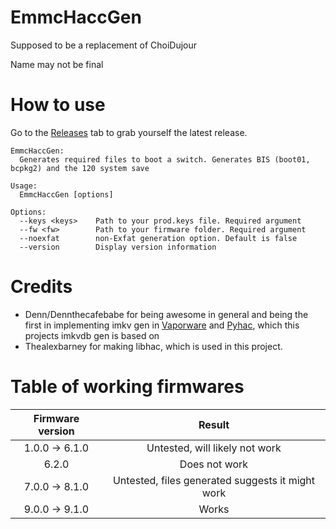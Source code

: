 # EmmcHaccGen

Supposed to be a replacement of ChoiDujour

Name may not be final

# How to use
Go to the [Releases](https://github.com/suchmememanyskill/EmmcHaccGen/releases) tab to grab yourself the latest release.
```
EmmcHaccGen:
  Generates required files to boot a switch. Generates BIS (boot01, bcpkg2) and the 120 system save

Usage:
  EmmcHaccGen [options]

Options:
  --keys <keys>    Path to your prod.keys file. Required argument
  --fw <fw>        Path to your firmware folder. Required argument
  --noexfat        non-Exfat generation option. Default is false
  --version        Display version information
```

# Credits

- Denn/Dennthecafebabe for being awesome in general and being the first in implementing imkv gen in [Vaporware](https://github.com/dennthecafebabe/vaporware) and [Pyhac](https://github.com/dennthecafebabe/pyhac), which this projects imkvdb gen is based on
- Thealexbarney for making libhac, which is used in this project.

# Table of working firmwares

| Firmware version | Result |
|:----------------:|:------:|
| 1.0.0 -> 6.1.0   | Untested, will likely not work |
| 6.2.0            | Does not work |
| 7.0.0 -> 8.1.0   | Untested, files generated suggests it might work |
| 9.0.0 -> 9.1.0   | Works |
